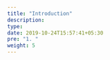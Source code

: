 ```yaml
---
title: "Introduction"
description:
type: 
date: 2019-10-24T15:57:41+05:30
pre: "1. "
weight: 5
---
```

